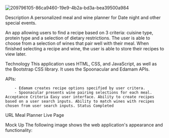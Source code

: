 ![209796105-86ca9460-19e9-4b2a-bd3a-bea39500a984](https://user-images.githubusercontent.com/46514596/211176897-eac3ea21-e401-4918-8996-64d5647462cf.png)


Description A personalized meal and wine planner for Date night and other special events.

An app allowing users to find a recipe based on 3 criteria: cuisine type, protein type and a selection of dietary restrictions. The user is able to choose from a selection of wines that pair well with their meal. When finished selecting a recipe and wine, the user is able to store their recipes to view later.

Technology This application uses HTML, CSS, and JavaScript, as well as the Bootstrap CSS library. It uses the Spoonacular and Edamam APIs.

APIs:

        - Edamam creates recipe options specified by user critera.
        - Spoonacular presents wine pairing selections for each meal. Acceptance Criteria Easy user interface. Ability to create recipes based on a user search inputs. Ability to match wines with recipes chosen from user search inputs. Status Completed
URL Meal Planner Live Page

Mock Up The following image shows the web application's appearance and functionality:
